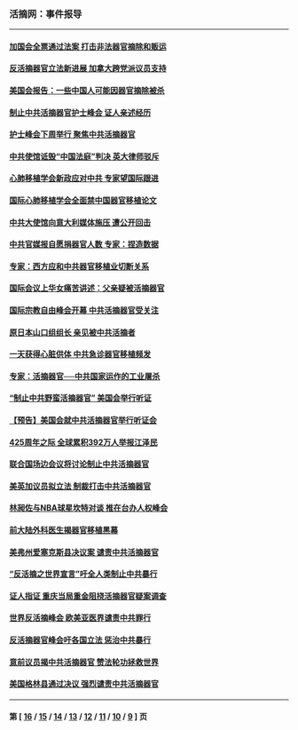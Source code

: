 ### 活摘网：事件报导
---
#### [加国会全票通过法案 打击非法器官摘除和贩运](../../pages/nf5877/n13884924.md?03010430) 
#### [反活摘器官立法新进展 加拿大跨党派议员支持](../../pages/nf5877/n13876061.md?03010430) 
#### [美国会报告：一些中国人可能因器官摘除被杀](../../pages/nf5877/n13867964.md?03010430) 
#### [制止中共活摘器官护士峰会 证人亲述经历](../../pages/nf5877/n13859007.md?03010430) 
#### [护士峰会下周举行 聚焦中共活摘器官](../../pages/nf5877/n13855418.md?03010430) 
#### [中共使馆诋毁“中国法庭”判决 英大律师驳斥](../../pages/nf5877/n13833945.md?03010430) 
#### [心肺移植学会新政应对中共 专家望国际跟进](../../pages/nf5877/n13829043.md?03010430) 
#### [国际心肺移植学会全面禁中国器官移植论文](../../pages/nf5877/n13827785.md?03010430) 
#### [中共大使馆向意大利媒体施压 遭公开回击](../../pages/nf5877/n13826038.md?03010430) 
#### [中共官媒报自愿捐器官人数 专家：捏造数据](../../pages/nf5877/n13814130.md?03010430) 
#### [专家：西方应和中共器官移植业切断关系](../../pages/nf5877/n13772828.md?03010430) 
#### [国际会议上华女痛苦讲述：父亲疑被活摘器官](../../pages/nf5877/n13771583.md?03010430) 
#### [国际宗教自由峰会开幕 中共活摘器官受关注](../../pages/nf5877/n13769995.md?03010430) 
#### [原日本山口组组长 亲见被中共活摘者](../../pages/nf5877/n13767360.md?03010430) 
#### [一天获得心脏供体 中共急诊器官移植频发](../../pages/nf5877/n13764689.md?03010430) 
#### [专家：活摘器官──中共国家运作的工业屠杀](../../pages/nf5877/n13761178.md?03010430) 
#### [“制止中共野蛮活摘器官” 美国会举行听证](../../pages/nf5877/n13735831.md?03010430) 
#### [【预告】美国会就中共活摘器官举行听证会](../../pages/nf5877/n13732843.md?03010430) 
#### [425周年之际 全球累积392万人举报江泽民](../../pages/nf5877/n13719232.md?03010430) 
#### [联合国场边会议将讨论制止中共活摘器官](../../pages/nf5877/n13656361.md?03010430) 
#### [美英加议员拟立法 制裁打击中共活摘器官](../../pages/nf5877/n13430251.md?03010430) 
#### [林昶佐与NBA球星坎特对谈 推在台办人权峰会](../../pages/nf5877/n13414467.md?03010430) 
#### [前大陆外科医生揭器官移植黑幕](../../pages/nf5877/n13401416.md?03010430) 
#### [美弗州爱塞克斯县决议案 谴责中共活摘器官](../../pages/nf5877/n13320919.md?03010430) 
#### [“反活摘之世界宣言”吁全人类制止中共暴行](../../pages/nf5877/n13259730.md?03010430) 
#### [证人指证 重庆当局重金阻挠活摘器官疑案调查](../../pages/nf5877/n13259127.md?03010430) 
#### [世界反活摘峰会 欧美亚医界谴责中共罪行](../../pages/nf5877/n13253550.md?03010430) 
#### [反活摘器官峰会吁各国立法 惩治中共暴行](../../pages/nf5877/n13245052.md?03010430) 
#### [意前议员揭中共活摘器官 赞法轮功拯救世界](../../pages/nf5877/n13203445.md?03010430) 
#### [美国格林县通过决议 强烈谴责中共活摘器官](../../pages/nf5877/n13119367.md?03010430) 

---
#### 第 [ [16](./16.md?03010430) / [15](./15.md?03010430) / [14](./14.md?03010430) / [13](./13.md?03010430) / [12](./12.md?03010430) / [11](./11.md?03010430) / [10](./10.md?03010430) / [9](./9.md?03010430) ] 页
